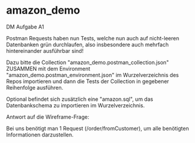 # amazon_demo
DM Aufgabe A1

Postman Requests haben nun Tests, welche nun auch auf nicht-leeren Datenbanken grün durchlaufen,
also insbesondere auch mehrfach hintereinander ausführbar sind!

Dazu bitte die Collection "amazon_demo.postman_collection.json" ZUSAMMEN mit dem Environment
"amazon_demo.postman_environment.json" im Wurzelverzeichnis des Repos importieren und dann
die Tests der Collection in gegebener Reihenfolge ausführen.

Optional befindet sich zusätzlich eine "amazon.sql", um das Datenbankschema zu importieren im
Wurzelverzeichnis.

Antwort auf die Wireframe-Frage:

  Bei uns benötigt man 1 Request (/order/fromCustomer), um alle benötigten Informationen darzustellen.
